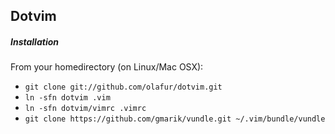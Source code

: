 ## Dotvim

##### Installation

From your homedirectory (on Linux/Mac OSX):

* `git clone git://github.com/olafur/dotvim.git`
* `ln -sfn dotvim .vim`
* `ln -sfn dotvim/vimrc .vimrc`
* `git clone https://github.com/gmarik/vundle.git ~/.vim/bundle/vundle`
